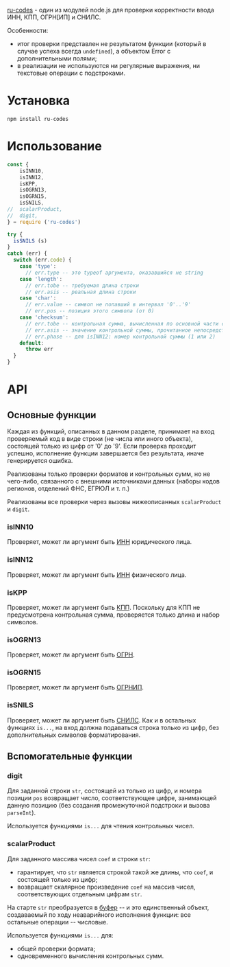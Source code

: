 [ru-codes](https://github.com/do-/node-ru-codes) - один из модулей node.js для проверки корректности ввода ИНН, КПП, ОГРН[ИП] и СНИЛС.

Особенности:
* итог проверки представлен не результатом функции (который в случае успеха всегда `undefined`), а объектом Error с дополнительными полями;
* в реализации не используются ни регулярные выражения, ни текстовые операции с подстроками.

# Установка

```
npm install ru-codes
```

# Использование

```js
const {
    isINN10,
    isINN12,
    isKPP,
    isOGRN13,
    isOGRN15,
    isSNILS,
//  scalarProduct,
//  digit,
} = require ('ru-codes')

try {
  isSNILS (s)
}
catch (err) {
  switch (err.code) {
    case 'type':
      // err.type -- это typeof аргумента, оказавшийся не string
    case 'length':
      // err.tobe -- требуемая длина строки
      // err.asis -- реальная длина строки
    case 'char':
      // err.value -- символ не попавший в интервал '0'..'9'
      // err.pos -- позиция этого символа (от 0)
    case 'checksum': 
      // err.tobe -- контрольная сумма, вычисленная по основной части строки
      // err.asis -- значение контрольной суммы, прочитанное непосредственно из строки
      // err.phase -- для isINN12: номер контрольной суммы (1 или 2) 
    default:
      throw err
  }
}
```
# API
## Основные функции
Каждая из функций, описанных в данном разделе, принимает на вход проверяемый код в виде строки (не числа или иного объекта), состоящей только из цифр от '0' до '9'. Если проверка проходит успешно, исполнение функции завершается без результата, иначе генерируется ошибка.

Реализованы только проверки форматов и контрольных сумм, но не чего-либо, связанного с внешними источниками данных (наборы кодов регионов, отделений ФНС, ЕГРЮЛ и т. п.)

Реализованы все проверки через вызовы нижеописанных `scalarProduct` и `digit`.

### isINN10
Проверяет, может ли аргумент быть [ИНН](https://ru.wikipedia.org/wiki/%D0%98%D0%B4%D0%B5%D0%BD%D1%82%D0%B8%D1%84%D0%B8%D0%BA%D0%B0%D1%86%D0%B8%D0%BE%D0%BD%D0%BD%D1%8B%D0%B9_%D0%BD%D0%BE%D0%BC%D0%B5%D1%80_%D0%BD%D0%B0%D0%BB%D0%BE%D0%B3%D0%BE%D0%BF%D0%BB%D0%B0%D1%82%D0%B5%D0%BB%D1%8C%D1%89%D0%B8%D0%BA%D0%B0) юридического лица.

### isINN12
Проверяет, может ли аргумент быть [ИНН](https://ru.wikipedia.org/wiki/%D0%98%D0%B4%D0%B5%D0%BD%D1%82%D0%B8%D1%84%D0%B8%D0%BA%D0%B0%D1%86%D0%B8%D0%BE%D0%BD%D0%BD%D1%8B%D0%B9_%D0%BD%D0%BE%D0%BC%D0%B5%D1%80_%D0%BD%D0%B0%D0%BB%D0%BE%D0%B3%D0%BE%D0%BF%D0%BB%D0%B0%D1%82%D0%B5%D0%BB%D1%8C%D1%89%D0%B8%D0%BA%D0%B0) физического лица.

### isKPP
Проверяет, может ли аргумент быть [КПП](https://ru.wikipedia.org/wiki/%D0%98%D0%B4%D0%B5%D0%BD%D1%82%D0%B8%D1%84%D0%B8%D0%BA%D0%B0%D1%86%D0%B8%D0%BE%D0%BD%D0%BD%D1%8B%D0%B9_%D0%BD%D0%BE%D0%BC%D0%B5%D1%80_%D0%BD%D0%B0%D0%BB%D0%BE%D0%B3%D0%BE%D0%BF%D0%BB%D0%B0%D1%82%D0%B5%D0%BB%D1%8C%D1%89%D0%B8%D0%BA%D0%B0#%D0%9A%D0%BE%D0%B4_%D0%BF%D1%80%D0%B8%D1%87%D0%B8%D0%BD%D1%8B_%D0%BF%D0%BE%D1%81%D1%82%D0%B0%D0%BD%D0%BE%D0%B2%D0%BA%D0%B8_%D0%BD%D0%B0_%D1%83%D1%87%D1%91%D1%82_(%D0%9A%D0%9F%D0%9F)). Поскольку для КПП не предусмотрена контрольная сумма, проверяется только длина и набор символов.

### isOGRN13
Проверяет, может ли аргумент быть [ОГРН](https://ru.wikipedia.org/wiki/%D0%9E%D1%81%D0%BD%D0%BE%D0%B2%D0%BD%D0%BE%D0%B9_%D0%B3%D0%BE%D1%81%D1%83%D0%B4%D0%B0%D1%80%D1%81%D1%82%D0%B2%D0%B5%D0%BD%D0%BD%D1%8B%D0%B9_%D1%80%D0%B5%D0%B3%D0%B8%D1%81%D1%82%D1%80%D0%B0%D1%86%D0%B8%D0%BE%D0%BD%D0%BD%D1%8B%D0%B9_%D0%BD%D0%BE%D0%BC%D0%B5%D1%80).

### isOGRN15
Проверяет, может ли аргумент быть [ОГРНИП](https://ru.wikipedia.org/wiki/%D0%9E%D1%81%D0%BD%D0%BE%D0%B2%D0%BD%D0%BE%D0%B9_%D0%B3%D0%BE%D1%81%D1%83%D0%B4%D0%B0%D1%80%D1%81%D1%82%D0%B2%D0%B5%D0%BD%D0%BD%D1%8B%D0%B9_%D1%80%D0%B5%D0%B3%D0%B8%D1%81%D1%82%D1%80%D0%B0%D1%86%D0%B8%D0%BE%D0%BD%D0%BD%D1%8B%D0%B9_%D0%BD%D0%BE%D0%BC%D0%B5%D1%80_%D0%B8%D0%BD%D0%B4%D0%B8%D0%B2%D0%B8%D0%B4%D1%83%D0%B0%D0%BB%D1%8C%D0%BD%D0%BE%D0%B3%D0%BE_%D0%BF%D1%80%D0%B5%D0%B4%D0%BF%D1%80%D0%B8%D0%BD%D0%B8%D0%BC%D0%B0%D1%82%D0%B5%D0%BB%D1%8F).

### isSNILS
Проверяет, может ли аргумент быть [СНИЛС](https://ru.wikipedia.org/wiki/%D0%A1%D1%82%D1%80%D0%B0%D1%85%D0%BE%D0%B2%D0%BE%D0%B9_%D0%BD%D0%BE%D0%BC%D0%B5%D1%80_%D0%B8%D0%BD%D0%B4%D0%B8%D0%B2%D0%B8%D0%B4%D1%83%D0%B0%D0%BB%D1%8C%D0%BD%D0%BE%D0%B3%D0%BE_%D0%BB%D0%B8%D1%86%D0%B5%D0%B2%D0%BE%D0%B3%D0%BE_%D1%81%D1%87%D1%91%D1%82%D0%B0). Как и в остальных функциях `is...`, на вход должна подаваться строка только из цифр, без дополнительных символов форматирования.

## Вспомогательные функции
### digit
Для заданной строки `str`, состоящей из только из цифр, и номера позиции `pos` возвращает число, соответствующее цифре, занимающей данную позицию (без создания промежуточной подстроки и вызова `parseInt`).

Используется функциями `is...` для чтения контрольных чисел.

### scalarProduct
Для заданного массива чисел `coef` и строки `str`:
* гарантирует, что `str` является строкой такой же длины, что `coef`, и состоящей только из цифр;
* возвращает скалярное произведение `coef` на массив чисел, соответствующих отдельным цифрам `str`.

На старте `str` преобразуется в [буфер](https://nodejs.org/dist/latest/docs/api/buffer.html) -- и это единственный объект, создаваемый по ходу неаварийного исполнения функции: все остальные операции -- числовые.

Используется функциями `is...` для:
* общей проверки формата;
* одновременного вычисления контрольных сумм.
